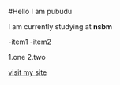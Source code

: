 
#Hello I am pubudu


I am currently studying at **nsbm**

-item1
-item2

1.one
2.two

[visit my site](https://github.com/PubuduPraneeth)



